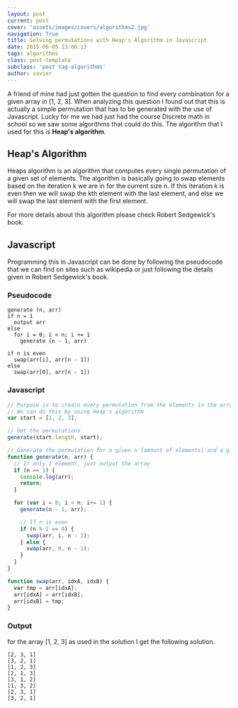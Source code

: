```yaml
---
layout: post
current: post
cover: 'assets/images/covers/algorithms2.jpg'
navigation: True
title: Solving permutations with Heap's Algorithm in Javascript
date: 2015-06-05 13:00:13
tags: algorithms
class: post-template
subclass: 'post tag-algorithms'
author: xavier
---
```


A friend of mine had just gotten the question to find every combination for a given array in [1, 2, 3].
When analyzing this question I found out that this is actually a simple permutation that has to be generated with the use of Javascript. Lucky for me we had just had the course Discrete math in school so we saw some algorithms that could do this. The algorithm that I used for this is **Heap's algorithm**.

## Heap's Algorithm

Heaps algorithm is an algorithm that computes every single permutation of a given set of elements. The algorithm is basically going to swap elements based on the iteration k we are in for the current size n. If this iteration k is even then we will swap the kth element with the last element, and else we will swap the last element with the first element.

For more details about this algorithm please check Robert Sedgewick's book.

## Javascript

Programming this in Javascript can be done by following the pseudocode that we can find on sites such as wikipedia or just following the details given in Robert Sedgewick's book.

### Pseudocode

```
generate (n, arr)
if n = 1
  output arr
else
  for i = 0; i < n; i += 1
    generate (n - 1, arr)

if n is even
  swap(arr[i], arr[n - 1])
else
  swap(arr[0], arr[n - 1])
```

### Javascript

```javascript
// Purpose is to create every permutation from the elements in the array
// We can do this by using Heap's algorithm
var start = [1, 2, 3];

// Get the permutations
generate(start.length, start);

// Generate the permutation for a given n (amount of elements) and a given array
function generate(n, arr) {
  // If only 1 element, just output the array
  if (n == 1) {
    console.log(arr);
    return;
  }

  for (var i = 0; i < n; i+= 1) {
    generate(n - 1, arr);

    // If n is even
    if (n % 2 == 0) {
      swap(arr, i, n - 1);
    } else {
      swap(arr, 0, n - 1);
    }
  }
}

function swap(arr, idxA, idxB) {
  var tmp = arr[idxA];
  arr[idxA] = arr[idxB];
  arr[idxB] = tmp;
}
```

### Output
for the array [1, 2, 3] as used in the solution I get the following solution.

```
[2, 3, 1]
[3, 2, 1]
[1, 2, 3]
[2, 1, 3]
[3, 1, 2]
[1, 3, 2]
[2, 3, 1]
[3, 2, 1]
```
